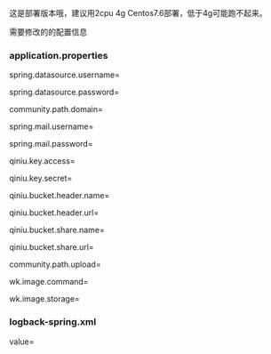 这是部署版本哦，建议用2cpu 4g Centos7.6部署，低于4g可能跑不起来。

需要修改的的配置信息

### application.properties

spring.datasource.username=

spring.datasource.password=

community.path.domain=

spring.mail.username=

spring.mail.password=

qiniu.key.access=

qiniu.key.secret=

qiniu.bucket.header.name=

qiniu.bucket.header.url=

qiniu.bucket.share.name=

qiniu.bucket.share.url=

community.path.upload=

wk.image.command=

wk.image.storage=

### logback-spring.xml

value=
